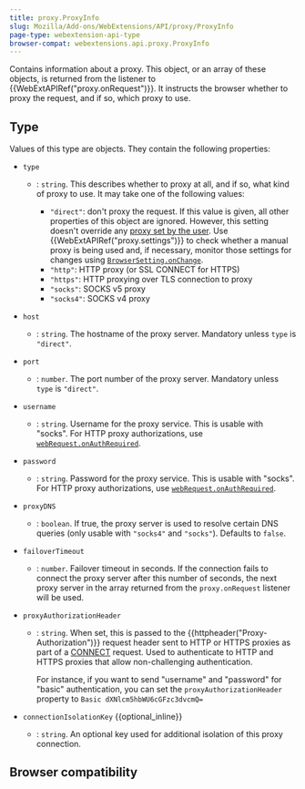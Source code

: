 ```yaml
---
title: proxy.ProxyInfo
slug: Mozilla/Add-ons/WebExtensions/API/proxy/ProxyInfo
page-type: webextension-api-type
browser-compat: webextensions.api.proxy.ProxyInfo
---
```




Contains information about a proxy. This object, or an array of these objects, is returned from the listener to {{WebExtAPIRef("proxy.onRequest")}}. It instructs the browser whether to proxy the request, and if so, which proxy to use.

## Type

Values of this type are objects. They contain the following properties:

- `type`

  - : `string`. This describes whether to proxy at all, and if so, what kind of proxy to use. It may take one of the following values:

    - `"direct"`: don't proxy the request. If this value is given, all other properties of this object are ignored. However, this setting doesn't override any [proxy set by the user](https://support.mozilla.org/en-US/kb/connection-settings-firefox). Use {{WebExtAPIRef("proxy.settings")}} to check whether a manual proxy is being used and, if necessary, monitor those settings for changes using [`BrowserSetting.onChange`](/Mozilla/Add-ons/WebExtensions/API/types/BrowserSetting/onChange).
    - `"http"`: HTTP proxy (or SSL CONNECT for HTTPS)
    - `"https"`: HTTP proxying over TLS connection to proxy
    - `"socks"`: SOCKS v5 proxy
    - `"socks4"`: SOCKS v4 proxy

- `host`
  - : `string`. The hostname of the proxy server. Mandatory unless `type` is `"direct"`.
- `port`
  - : `number`. The port number of the proxy server. Mandatory unless `type` is `"direct"`.
- `username`
  - : `string`. Username for the proxy service. This is usable with "socks". For HTTP proxy authorizations, use [`webRequest.onAuthRequired`](/Mozilla/Add-ons/WebExtensions/API/webRequest/onAuthRequired).
- `password`
  - : `string`. Password for the proxy service. This is usable with "socks". For HTTP proxy authorizations, use [`webRequest.onAuthRequired`](/Mozilla/Add-ons/WebExtensions/API/webRequest/onAuthRequired).
- `proxyDNS`
  - : `boolean`. If true, the proxy server is used to resolve certain DNS queries (only usable with `"socks4"` and `"socks"`). Defaults to `false`.
- `failoverTimeout`
  - : `number`. Failover timeout in seconds. If the connection fails to connect the proxy server after this number of seconds, the next proxy server in the array returned from the `proxy.onRequest` listener will be used.
- `proxyAuthorizationHeader`

  - : `string`. When set, this is passed to the {{httpheader("Proxy-Authorization")}} request header sent to HTTP or HTTPS proxies as part of a [CONNECT](/Web/HTTP/Methods/CONNECT) request. Used to authenticate to HTTP and HTTPS proxies that allow non-challenging authentication.

    For instance, if you want to send "username" and "password" for "basic" authentication, you can set the `proxyAuthorizationHeader` property to `Basic dXNlcm5hbWU6cGFzc3dvcmQ=`

- `connectionIsolationKey` {{optional_inline}}
  - : `string`. An optional key used for additional isolation of this proxy connection.

## Browser compatibility




